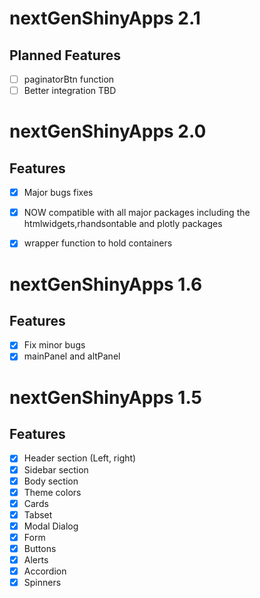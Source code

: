 # nextGenShinyApps 2.1

## Planned Features


 - [ ] paginatorBtn function
 - [ ] Better integration TBD

# nextGenShinyApps 2.0

## Features

 - [x] Major bugs fixes
 - [x] NOW compatible with all major packages including the htmlwidgets,rhandsontable and plotly packages
 - [x] wrapper function to hold containers



# nextGenShinyApps 1.6

## Features

 - [x] Fix minor bugs
 - [x] mainPanel and altPanel

# nextGenShinyApps 1.5

## Features

 - [x] Header section (Left, right)
 - [x] Sidebar section
 - [x] Body section
 - [x] Theme colors
 - [x] Cards
 - [x] Tabset
 - [x] Modal Dialog
 - [x] Form
 - [x] Buttons
 - [x] Alerts
 - [x] Accordion
 - [x] Spinners

